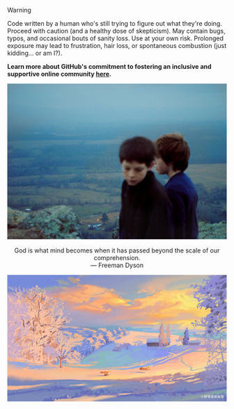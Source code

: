 > [!WARNING]  
> Code written by a human who's still trying to figure out what they're doing. Proceed with caution (and a healthy dose of skepticism). May contain bugs, typos, and occasional bouts of sanity loss. Use at your own risk. Prolonged exposure may lead to frustration, hair loss, or spontaneous combustion (just kidding... or am I?).
>
>  **Learn more about GitHub's commitment to fostering an inclusive and supportive online community [here](https://learn-with.github.io/our-commitment-to-a-supportive-community).**

[![Was it just a dream?](https://raw.githubusercontent.com/yawkar/yawkar/main/media/5708073163_6e9d1d5ae6_k.jpg)](https://youtu.be/Dy6T9-dmkh4?t=457)

<p align="center">
  God is what mind becomes when it has passed beyond the scale of our comprehension.</br>
  — Freeman Dyson
</p>
<p align="center" width="100%">
  <img src="https://raw.githubusercontent.com/yawkar/yawkar/main/media/2ec62fd8bdd9ac88be7f6f60794d40b0.jpg" />
</p>
